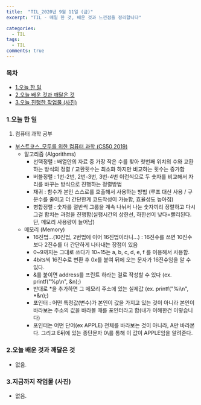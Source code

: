 ```yaml
---
title:  "TIL_2020년 9월 11일 (금)"
excerpt: "TIL - 매일 한 것, 배운 것과 느낀점을 정리합니다"

categories:
  - TIL
tags:
  - TIL
comments: true
---
```



<h3>목차</h3>

- [1.오늘 한 일](#1오늘-한-일)
- [2.오늘 배운 것과 깨달은 것](#2오늘-배운-것과-깨달은-것)
- [3.오늘 진행한 작업물 (사진)](#3오늘-진행한-작업물-사진)
  

### 1.오늘 한 일
    
1. 컴퓨터 과학 공부
  - [부스트코스_모두를 위한 컴퓨터 과학 (CS50 2019)](https://www.edwith.org/boostcourse-cs-050/joinLectures/41307)             
    - 알고리즘 (Algorithms)
        - 선택정렬 : 배열안의 자료 중 가장 작은 수를 찾아 첫번째 위치의 수와 교환하는 방식의 정렬 / 교환횟수는 최소화 하지만 비교하는 횟수는 증가함 
        - 버블정렬 : 1번-2번, 2번-3번, 3번-4번 이런식으로 두 숫자를 비교해서 자리를 바꾸는 방식으로 진행하는 정렬방법
        - 재귀 : 함수가 본인 스스로를 호출해서 사용하는 방법 (루프 대신 사용 / 구문수를 줄이고 더 간단한게 코드작성이 가능함, 효율성도 높아짐)
        - 병합정렬 : 숫자를 절반씩 그룹을 계속 나눠서 나눈 숫자끼리 정렬하고 다시 그걸 합치는 과정을 진행함(실행시간의 상한선, 하한선이 낮다=빨리된다. 단, 메모리 사용량이 늘어남)    
    - 메모리 (Memory)
        - 16진법...(10진법, 2번법에 이어 16진법이라니...) : 16진수를 쓰면 10진수보다 2진수를 더 간단하게 나타내는 장점이 있음
        - 0~9까지는 그대로 쓰다가 10~15는 a, b, c, d, e, f 를 이용해서 사용함.
        - 4bits씩 16진수로 변환 후 0x를 붙여 뒤에 오는 문자가 16진수임을 알 수 있다.
        - &를 붙이면 address를 프린트 하라는 걸로 작성할 수 있다 (ex. printf("%p\n", &n);)
        - 반대로 *을 추가하면 그 메모리 주소에 있는 실제값 (ex. printf("%i\n", *&n);)
        - 포인터 : 어떤 특정값(변수)가 본인이 값을 가지고 있는 것이 아니라 본인이 바라보는 주소의 값을 바라볼 때를 포인터라고 함(내가 이해한건 이렇습니다)
        - 포인터는 어떤 단어(ex APPLE) 전체를 바라보는 것이 아니라, A만 바라본다. 그리고 E뒤에 있는 종단문자 0\를 통해 이 값이 APPLE임을 알려준다.
        

### 2.오늘 배운 것과 깨달은 것

- 없음. 


### 3.지금까지 작업물 (사진)

- 없음.